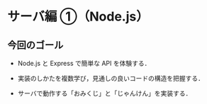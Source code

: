 # サーバ編 ①（Node.js）

## 今回のゴール

- Node.js と Express で簡単な API を体験する．

- 実装のしかたを複数学び，見通しの良いコードの構造を把握する．

- サーバで動作する「おみくじ」と「じゃんけん」を実装する．
